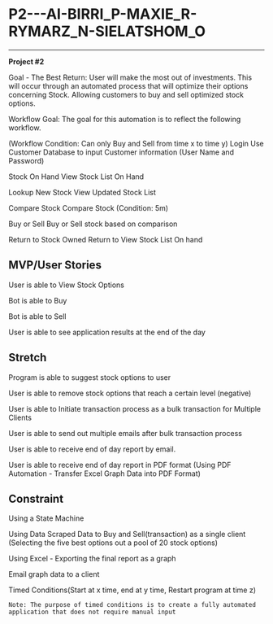 # P2---AI-BIRRI_P-MAXIE_R-RYMARZ_N-SIELATSHOM_O
------------------------------------------------

**Project #2**

Goal - The Best Return: User will make the most out of investments. 
This will occur through an automated process that will optimize their options concerning Stock.
Allowing customers to buy and sell optimized stock options.

Workflow Goal: The goal for this automation is to reflect the following workflow.


(Workflow Condition: Can only Buy and Sell from time x to time y)
Login
Use Customer Database to input Customer information (User Name and Password)

Stock On Hand
View Stock List On Hand

Lookup New Stock
View Updated Stock List

Compare Stock
Compare Stock (Condition: 5m)

Buy or Sell 
Buy or Sell stock based on comparison

Return to Stock Owned
Return to View Stock List On hand

**MVP/User Stories**
--------------
User is able to View Stock Options

Bot is able to Buy

Bot is able to Sell

User is able to see application results at the end of the day

**Stretch**
--------------
Program is able to suggest stock options to user

User is able to remove stock options that reach a certain level (negative)

User is able to Initiate transaction process as a bulk transaction for Multiple Clients

User is able to send out multiple emails after bulk transaction process

User is able to receive end of day report by email.

User is able to receive end of day report in PDF format (Using PDF Automation - Transfer Excel Graph Data into PDF Format)

**Constraint**
--------------
Using a State Machine

Using Data Scraped Data to Buy and Sell(transaction) as a single client (Selecting the five best options out a pool of 20 stock options)

Using Excel - Exporting the final report as a graph

Email graph data to a client 

Timed Conditions(Start at x time, end at y time, Restart program at time z)

	Note: The purpose of timed conditions is to create a fully automated application that does not require manual input
